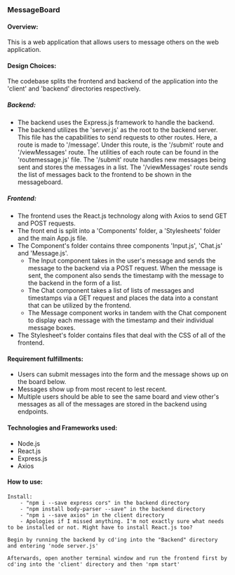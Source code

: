 ### MessageBoard

#### Overview:

This is a web application that allows users to message others on the web application.

#### Design Choices:

The codebase splits the frontend and backend of the application into the 'client' and 'backend' directories respectively. 

##### Backend:

- The backend uses the Express.js framework to handle the backend.
- The backend utilizes the 'server.js' as the root to the backend server. This file has the capabilities to send requests to other routes. Here, a route is made to '/message'. Under this route, is the '/submit' route and '/viewMessages' route. The utilities of each route can be found in the 'routemessage.js' file. The '/submit' route handles new messages being sent and stores the messages in a list. The '/viewMessages' route sends the list of messages back to the frontend to be shown in the messageboard.

##### Frontend:

- The frontend uses the React.js technology along with Axios to send GET and POST requests.
- The front end is split into a 'Components' folder, a 'Stylesheets' folder and the main App.js file.
- The Component's folder contains three components 'Input.js', 'Chat.js' and 'Message.js'.
    - The Input component takes in the user's message and sends the message to the backend via a POST request. When the message is sent, the component also sends the timestamp with the message to the backend in the form of a list.
    - The Chat component takes a list of lists of messages and timestamps via a GET request and places the data into a constant that can be utilized by the frontend.
    - The Message component works in tandem with the Chat component to display each message with the timestamp and their individual message boxes.
- The Stylesheet's folder contains files that deal with the CSS of all of the frontend. 

#### Requirement fulfillments:

- Users can submit messages into the form and the message shows up on the board below.
- Messages show up from most recent to lest recent.
- Multiple users should be able to see the same board and view other's messages as all of the messages are stored in the backend using endpoints.

#### Technologies and Frameworks used:
- Node.js
- React.js
- Express.js
- Axios

#### How to use:

    Install:
        - "npm i --save express cors" in the backend directory
        - "npm install body-parser --save" in the backend directory
        - "npm i --save axios" in the client directory
        - Apologies if I missed anything. I'm not exactly sure what needs to be installed or not. Might have to install React.js too?

    Begin by running the backend by cd'ing into the "Backend" directory and entering 'node server.js' 
    
    Afterwards, open another terminal window and run the frontend first by cd'ing into the 'client' directory and then 'npm start'